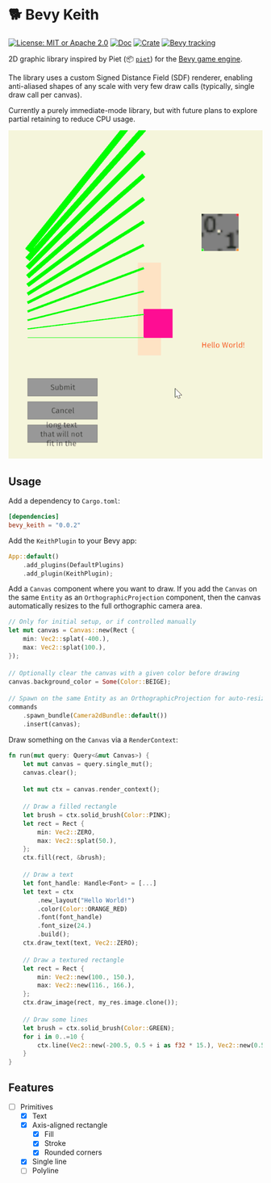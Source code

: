 # 🐕 Bevy Keith

[![License: MIT or Apache 2.0](https://img.shields.io/badge/License-MIT%20or%20Apache2-blue.svg)](./LICENSE)
[![Doc](https://docs.rs/bevy_keith/badge.svg)](https://docs.rs/bevy_keith)
[![Crate](https://img.shields.io/crates/v/bevy_keith.svg)](https://crates.io/crates/bevy_keith)
[![Bevy tracking](https://img.shields.io/badge/Bevy%20tracking-v0.8-lightblue)](https://github.com/bevyengine/bevy/blob/main/docs/plugins_guidelines.md#main-branch-tracking)

2D graphic library inspired by Piet (📦 [`piet`](https://crates.io/crates/piet)) for the [Bevy game engine](https://bevyengine.org/).

The library uses a custom Signed Distance Field (SDF) renderer, enabling anti-aliased shapes of any scale with very few draw calls (typically, single draw call per canvas).

Currently a purely immediate-mode library, but with future plans to explore partial retaining to reduce CPU usage.

![Preview of canvas drawing with bevy_keith](./media/button.gif)

## Usage

Add a dependency to `Cargo.toml`:

```toml
[dependencies]
bevy_keith = "0.0.2"
```

Add the `KeithPlugin` to your Bevy app:

```rust
App::default()
    .add_plugins(DefaultPlugins)
    .add_plugin(KeithPlugin);
```

Add a `Canvas` component where you want to draw. If you add the `Canvas` on the same `Entity` as an `OrthographicProjection` component, then the canvas automatically resizes to the full orthographic camera area.

```rust
// Only for initial setup, or if controlled manually
let mut canvas = Canvas::new(Rect {
    min: Vec2::splat(-400.),
    max: Vec2::splat(100.),
});

// Optionally clear the canvas with a given color before drawing
canvas.background_color = Some(Color::BEIGE);

// Spawn on the same Entity as an OrthographicProjection for auto-resize
commands
    .spawn_bundle(Camera2dBundle::default())
    .insert(canvas);
```

Draw something on the `Canvas` via a `RenderContext`:

```rust
fn run(mut query: Query<&mut Canvas>) {
    let mut canvas = query.single_mut();
    canvas.clear();

    let mut ctx = canvas.render_context();

    // Draw a filled rectangle
    let brush = ctx.solid_brush(Color::PINK);
    let rect = Rect {
        min: Vec2::ZERO,
        max: Vec2::splat(50.),
    };
    ctx.fill(rect, &brush);

    // Draw a text
    let font_handle: Handle<Font> = [...]
    let text = ctx
        .new_layout("Hello World!")
        .color(Color::ORANGE_RED)
        .font(font_handle)
        .font_size(24.)
        .build();
    ctx.draw_text(text, Vec2::ZERO);

    // Draw a textured rectangle
    let rect = Rect {
        min: Vec2::new(100., 150.),
        max: Vec2::new(116., 166.),
    };
    ctx.draw_image(rect, my_res.image.clone());

    // Draw some lines
    let brush = ctx.solid_brush(Color::GREEN);
    for i in 0..=10 {
        ctx.line(Vec2::new(-200.5, 0.5 + i as f32 * 15.), Vec2::new(0.5, 0.5 + i as f32 * 40.), &brush, 1. + i as f32);
    }
}
```

## Features

- [ ] Primitives
  - [x] Text
  - [x] Axis-aligned rectangle
    - [x] Fill
    - [x] Stroke
    - [x] Rounded corners
  - [x] Single line
  - [ ] Polyline
